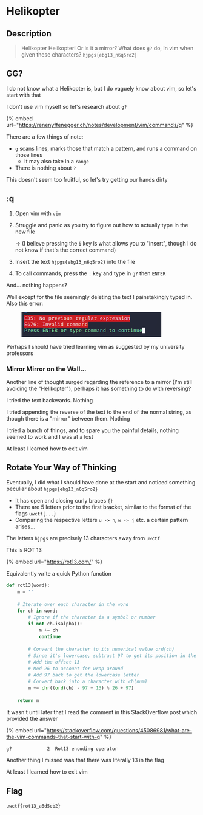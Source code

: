 # Helikopter

## Description

> Helikopter Helikopter! Or is it a mirror? What does `g?` do, In vim when given these characters? `hjpgs{ebg13_n6q5ro2}`

## GG?

I do not know what a Helikopter is, but I do vaguely know about vim, so let's start with that

I don't use vim myself so let's research about `g?`

{% embed url="https://renenyffenegger.ch/notes/development/vim/commands/g" %}

There are a few things of note:

* `g` scans lines, marks those that match a pattern, and runs a command on those lines
  * It may also take in a `range`
* There is nothing about `?`

This doesn't seem too fruitful, so let's try getting our hands dirty

## :q&#x20;

1. Open vim with `vim`
2.  Struggle and panic as you try to figure out how to actually type in the new file&#x20;

    \-> (I believe pressing the `i` key is what allows you to "insert", though I do not know if that's the correct command)
3. Insert the text `hjpgs{ebg13_n6q5ro2}` into the file
4. To call commands, press the `:` key and type in `g?` then `ENTER`

And... nothing happens?

Well except for the file seemingly deleting the text I painstakingly typed in. Also this error:

<figure><img src="../../.gitbook/assets/image (5) (1) (1).png" alt=""><figcaption></figcaption></figure>

Perhaps I should have tried learning vim as suggested by my university professors

### Mirror Mirror on the Wall...

Another line of thought surged regarding the reference to a mirror (I'm still avoiding the "Helikopter"), perhaps it has something to do with reversing?

I tried the text backwards. Nothing

I tried appending the reverse of the text to the end of the normal string, as though there is a "mirror" between them. Nothing

I tried a bunch of things, and to spare you the painful details, nothing seemed to work and I was at a lost

At least I learned how to exit vim

## Rotate Your Way of Thinking

Eventually, I did what I should have done at the start and noticed something peculiar about `hjpgs{ebg13_n6q5ro2}`

* It has open and closing curly braces `{}`
* There are 5 letters prior to the first bracket, similar to the format of the flags `uwctf{...}`
* Comparing the respective letters `u -> h`, `w -> j` etc. a certain pattern arises...

The letters `hjpgs` are precisely 13 characters away from `uwctf`

This is ROT 13

{% embed url="https://rot13.com/" %}

Equivalently write a quick Python function

```python
def rot13(word):
    m = ''

    # Iterate over each character in the word
    for ch in word:
        # Ignore if the character is a symbol or number
        if not ch.isalpha():
            m += ch
            continue

        # Convert the character to its numerical value ord(ch)
        # Since it's lowercase, subtract 97 to get its position in the alphabet
        # Add the offset 13
        # Mod 26 to account for wrap around
        # Add 97 back to get the lowercase letter
        # Convert back into a character with ch(num)
        m += chr((ord(ch) - 97 + 13) % 26 + 97)
    
    return m
```

It wasn't until later that I read the comment in this StackOverflow post which provided the answer

{% embed url="https://stackoverflow.com/questions/45086981/what-are-the-vim-commands-that-start-with-g" %}

```
g?             2  Rot13 encoding operator
```

Another thing I missed was that there was literally 13 in the flag

At least I learned how to exit vim

## Flag

`uwctf{rot13_a6d5eb2}`
